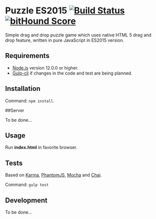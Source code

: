 # Puzzle ES2015 [![Build Status](https://travis-ci.org/dawid-drelichowski/puzzle-es2015.svg?branch=master)](https://travis-ci.org/dawid-drelichowski/puzzle-es2015) [![bitHound Score](https://www.bithound.io/github/dawid-drelichowski/puzzle/badges/score.svg)](https://www.bithound.io/github/dawid-drelichowski/puzzle-es2015)

Simple drag and drop puzzle game which uses native HTML 5 drag and drop feature, written in pure JavaScript in ES2015 version.

## Requirements

* [Node.js](https://nodejs.org/) version 12.0.0 or higher.
* [Gulp-cli](https://github.com/gulpjs/gulp-cli) if changes in the code and test are being planned.

## Installation

Command: `npm install`.

##Server

To be done...

## Usage

Run **index.html** in favorite browser.

## Tests

Based on [Karma](http://karma-runner.github.io/), [PhantomJS](http://phantomjs.org/), [Mocha](http://mochajs.org/) and [Chai](http://chaijs.com/).

Command: `gulp test`

## Development

To be done...

